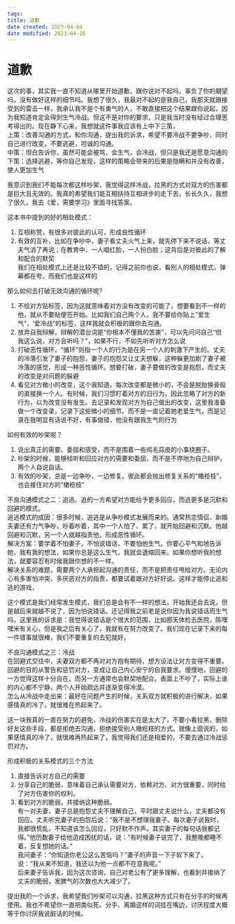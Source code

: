 ```yaml
---
tags:
title: 道歉
date created: 2023-04-04
date modified: 2023-04-26
---
```


# 道歉

这次的事，其实我一直不知道从哪里开始道歉，跟你说对不起吗，辜负了你的期望吗，没有做好这样的细节吗。我想了很久，我最对不起的是我自己，我那天就跟接受到的雷击一样，我承认我不是个有勇气的人，不敢直接把这个结果跟你说起，因为我知道肯定会得到生气冷战。但这不是对你的要求，只是我当时没有经过合理思考得出的。现在静下心来，我想就这件事我应该有上中下三策，  
上策：改善沟通的方式，和你沟通，提出我的诉求，希望不要冷战不要争吵，同时自己进行改变，不要逃避，坦诚的沟通。  
中策：坦白告诉你，虽然可能会被骂，会生气，会冷战，但只是我还是愿意沟通的  
下策：选择逃避，等你自己发现，这样的策略会带来的后果是隐瞒和并没有改善，使人更加生气

我意识到我们不能每次都这样吵架，我觉得这样冷战，拉黑的方式对双方的伤害都是巨大且无效的。我真的希望我们能互相扶持互相进步的走下去，长长久久，我想了很久，我去《爱，需要学习》里面寻找答案。

这本书中提到的好的相处模式：

1. 互相称赞，有很多对彼此的认可，形成良性循环
2. 有效的互补，比如在争吵中，妻子看丈夫火气上来，就先停下来不说话，等丈夫气消了再说；在教育中，一人唱红脸，一人扮白脸；这背后是对彼此的了解和配合的默契  
   我们在相处模式上还是比较不错的，记得之前你也说，看别人的相处模式，弹幕都在夸，而我们也是这样的

那么如何去打破无效沟通的循环呢?

1. 不给对方贴标签，因为这就意味着对方没有改变的可能了，想要看到不一样的他，就从不要贴便签开始。比如我们自己两个人，我不要给你贴上“爱生气”，‘爱冷战“的标签，这样我就会积极的跟你去沟通。
2. 放弃自我辩解，辩解的潜台词是“你根本不懂我的苦衷”，可以先问问自己“但我这么说，对方会听吗？”，如果不行，不如先听听对方怎么说
3. 打破恶性循环，“循环”则指一个人的行为是在另一个人的刺激下产生的。丈夫的冷落引发了妻子的抱怨，妻子的抱怨又让丈夫想躲，这种躲更加剧了妻子被冷落的感觉，形成一种恶性循环。想要打破，妻子要做的改变是抱怨，而丈夫的改变是对问题的躲避
4. 看见对方微小的改变，这个我知道，每次改变都是微小的，不会是脱胎换骨般的直接换一个人。有时候，我们习惯盯着对方的旧行为，因此忽略了对方的新行为，以为改变没有发生。去记录和发现对方为自己做出的改变，这里我准备做一个改变录，记录下这些微小的细节。而不是一直记着她老爱生气，而是记录在我明显有话说不好，有事做错，他没有跟我生气的行为

如何有效的吵架呢？

1. 说出真正的需要、委屈和感受，而不是围着一些鸡毛蒜皮的小事绕圈子。
2. 吵架的时候，能够倾听和回应对方的需要和委屈，而不是不停地为自己辩护，两个人自说自话。
3. 有效的吵架，总是一边争吵，一边修复。彼此都会抛出修复关系的“橄榄枝”，也会接住对方的“橄榄枝”

不良沟通模式之二：追逃。追的一方希望对方能给予更多回应，而逃更多是沉默和回避的模式。  
追逃模式的成因：很多时候，追逃是从争吵模式发展而来的。通常热恋情侣、新婚夫妻还有力气争吵，吵着吵着，其中一个人怕了、累了，就开始回避和沉默。他越回避和沉默，另一个人就越指责他，形成恶性循环。  
解决方案：要学着不怕妻子，不怕说错话，不要怕他生气。你要心平气和地告诉她，我有我的想法，如果你总是这么生气，我就会退缩回来。如果你想听我的想法，就要容忍有时候我跟你想的不一样。  
解决关系的难题，需要两个人承担起沟通的责任，而不是把责任甩给对方。无论内心有多害怕冲突、多厌恶对方的指责，都要试着跟对方好好说。这样才能停止追和逃的游戏，

这个模式是我们经常发生模式，我们总是会有不一样的想法，开始我还会去说，但是越后来就越不说了，因为怕说错话。还记得我之前老是说你因为我说错话而生气吗，这里我的诉求是：我觉得说错话是个很大的范围，比如那天体检去医院，陈嘿嘿米有关心，但是我之后有关心了，我就有在努力改变了。我们现在记录下来的每一件错事就很棒，我们不要重复的去犯就好。

不良沟通模式之三：冷战  
在回避式交往中，夫妻双方都不再对对方抱有期待，想方设法让对方变得不重要。回避的目的从警告和惩罚对方，变成让自己内心安宁的自我要求。慢慢地，回避的一方觉得这样十分自在，而另一方通常也会默契地配合。表面上不吵了，实际上谁的内心都不宁静，两个人开始疏远并逐渐变得冷漠。  
怎么从冷战中走出来：最好在问题产生的时候，关系双方就积极的进行解决，如果感情真的冷了，就很难在热起来了。

这一块我真的一直在努力的避免，冷战的伤害实在是太大了，不要小看拉黑，删除好友这些手段，都是拒绝去沟通，拒绝接受别人橄榄枝的方式。就像上面说的，如果感情真的冷了，就很难再热起来了，我觉得我们还是相爱的，不要去通过冷战惩罚对方。

形成积极的关系模式的三个方法

1. 直接告诉对方自己的需要
2. 分享自己的脆弱，意味着自己承认需要对方、依赖对方、对方很重要，同时给了对方伤害你的权利。
3. 看到对方的脆弱，并接纳这种脆弱。  
   有一对夫妻，妻子总是抱怨丈夫不理解自己，平时跟丈夫说什么，丈夫都没有回应。丈夫听完妻子的抱怨后说：“我不是不想理我妻子。每次妻子说我时，我都很慌乱，不知道该怎么回应，只好默不作声。其实妻子的每句话我都记得。”他历数妻子给他造成困扰的话，说：“有时候妻子说完了，我整晚都睡不着，反复想她的话。”  
   我问妻子：“你知道你老公这么苦恼吗？”妻子的声音一下子软下来了，说：“我从来不知道，我还以为他一点都不在意我呢。”  
   后来妻子告诉我，因为这次咨询，自己对老公有了更多理解，也看到并接纳了丈夫的脆弱，发脾气的次数也大大减少了。

提出我的一个诉求，我希望我们吵架可以沟通，拉黑这种方式只有在分手的时候再使用。我也不希望你一直把类似死、分手、离婚这样的词挂在嘴边，讨厌程度大概等于你讨厌我说脏话的时候。

